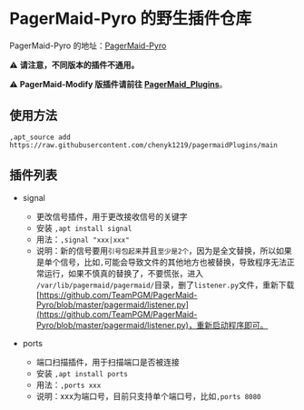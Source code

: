 # PagerMaid-Pyro 的野生插件仓库


PagerMaid-Pyro 的地址：[PagerMaid-Pyro](https://github.com/TeamPGM/PagerMaid-Pyro)

⚠ **请注意，不同版本的插件不通用。**  

⚠ **PagerMaid-Modify 版插件请前往 [PagerMaid_Plugins](https://github.com/TeamPGM/PagerMaid_Plugins/tree/master)**。

## 使用方法

```shell
,apt_source add https://raw.githubusercontent.com/chenyk1219/pagermaidPlugins/main
```

## 插件列表

- signal

    - 更改信号插件，用于更改接收信号的关键字
    - 安装 `,apt install signal`
    - 用法：`,signal "xxx|xxx"`
    - 说明：新的信号要用`引号包起来`并且`至少是2个`，因为是全文替换，所以如果是单个信号，比如`,`可能会导致文件的其他地方也被替换，导致程序无法正常运行，如果不慎真的替换了，不要慌张，进入
      `/var/lib/pagermaid/pagermaid/`目录，删了`listener.py`文件，重新下载[https://github.com/TeamPGM/PagerMaid-Pyro/blob/master/pagermaid/listener.py](https://github.com/TeamPGM/PagerMaid-Pyro/blob/master/pagermaid/listener.py)，重新启动程序即可。

- ports
    - 端口扫描插件，用于扫描端口是否被连接
    - 安装 `,apt install ports`
    - 用法：`,ports xxx`
    - 说明：xxx为端口号，目前只支持单个端口号，比如`,ports 8080`